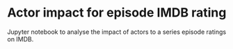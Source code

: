 # Actor impact for episode IMDB rating
Jupyter notebook to analyse the impact of actors to a series episode ratings on IMDB.
